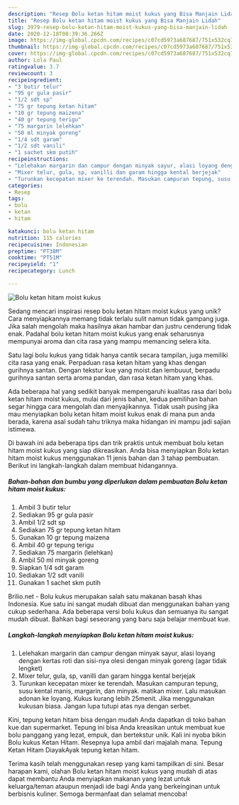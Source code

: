 ```yaml
---
description: "Resep Bolu ketan hitam moist kukus yang Bisa Manjain Lidah"
title: "Resep Bolu ketan hitam moist kukus yang Bisa Manjain Lidah"
slug: 3979-resep-bolu-ketan-hitam-moist-kukus-yang-bisa-manjain-lidah
date: 2020-12-18T08:39:36.266Z
image: https://img-global.cpcdn.com/recipes/c07cd5973a687687/751x532cq70/bolu-ketan-hitam-moist-kukus-foto-resep-utama.jpg
thumbnail: https://img-global.cpcdn.com/recipes/c07cd5973a687687/751x532cq70/bolu-ketan-hitam-moist-kukus-foto-resep-utama.jpg
cover: https://img-global.cpcdn.com/recipes/c07cd5973a687687/751x532cq70/bolu-ketan-hitam-moist-kukus-foto-resep-utama.jpg
author: Lola Paul
ratingvalue: 3.7
reviewcount: 3
recipeingredient:
- "3 butir telur"
- "95 gr gula pasir"
- "1/2 sdt sp"
- "75 gr tepung ketan hitam"
- "10 gr tepung maizena"
- "40 gr tepung terigu"
- "75 margarin lelehkan"
- "50 ml minyak goreng"
- "1/4 sdt garam"
- "1/2 sdt vanili"
- "1 sachet skm putih"
recipeinstructions:
- "Lelehakan margarin dan campur dengan minyak sayur, alasi loyang dengan kertas roti dan sisi-nya olesi dengan minyak goreng (agar tidak lengket)"
- "Mixer telur, gula, sp, vanilli dan garam hingga kental berjejak"
- "Turunkan kecepatan mixer ke terendah. Masukan campuran tepung, susu kental manis, margarin, dan minyak. matikan mixer. Lalu masukan adonan ke loyang. Kukus kurang lebih 25menit. Jika menggunakan kukusan biasa. Jangan lupa tutupi atas nya dengan serbet."
categories:
- Resep
tags:
- bolu
- ketan
- hitam

katakunci: bolu ketan hitam 
nutrition: 115 calories
recipecuisine: Indonesian
preptime: "PT38M"
cooktime: "PT51M"
recipeyield: "1"
recipecategory: Lunch

---
```



![Bolu ketan hitam moist kukus](https://img-global.cpcdn.com/recipes/c07cd5973a687687/751x532cq70/bolu-ketan-hitam-moist-kukus-foto-resep-utama.jpg)

Sedang mencari inspirasi resep bolu ketan hitam moist kukus yang unik? Cara menyiapkannya memang tidak terlalu sulit namun tidak gampang juga. Jika salah mengolah maka hasilnya akan hambar dan justru cenderung tidak enak. Padahal bolu ketan hitam moist kukus yang enak seharusnya mempunyai aroma dan cita rasa yang mampu memancing selera kita.

Satu lagi bolu kukus yang tidak hanya cantik secara tampilan, juga memiliki cita rasa yang enak. Perpaduan rasa ketan hitam yang khas dengan gurihnya santan. Dengan tekstur kue yang moist.dan lembuuut, berpadu gurihnya santan serta aroma pandan, dan rasa ketan hitam yang khas.

Ada beberapa hal yang sedikit banyak mempengaruhi kualitas rasa dari bolu ketan hitam moist kukus, mulai dari jenis bahan, kedua pemilihan bahan segar hingga cara mengolah dan menyajikannya. Tidak usah pusing jika mau menyiapkan bolu ketan hitam moist kukus enak di mana pun anda berada, karena asal sudah tahu triknya maka hidangan ini mampu jadi sajian istimewa.


Di bawah ini ada beberapa tips dan trik praktis untuk membuat bolu ketan hitam moist kukus yang siap dikreasikan. Anda bisa menyiapkan Bolu ketan hitam moist kukus menggunakan 11 jenis bahan dan 3 tahap pembuatan. Berikut ini langkah-langkah dalam membuat hidangannya.

<!--inarticleads1-->

##### Bahan-bahan dan bumbu yang diperlukan dalam pembuatan Bolu ketan hitam moist kukus:

1. Ambil 3 butir telur
1. Sediakan 95 gr gula pasir
1. Ambil 1/2 sdt sp
1. Sediakan 75 gr tepung ketan hitam
1. Gunakan 10 gr tepung maizena
1. Ambil 40 gr tepung terigu
1. Sediakan 75 margarin (lelehkan)
1. Ambil 50 ml minyak goreng
1. Siapkan 1/4 sdt garam
1. Sediakan 1/2 sdt vanili
1. Gunakan 1 sachet skm putih


Brilio.net - Bolu kukus merupakan salah satu makanan basah khas Indonesia. Kue satu ini sangat mudah dibuat dan menggunakan bahan yang cukup sederhana. Ada beberapa versi bolu kukus dan semuanya itu sangat mudah dibuat. Bahkan bagi seseorang yang baru saja belajar membuat kue. 

<!--inarticleads2-->

##### Langkah-langkah menyiapkan Bolu ketan hitam moist kukus:

1. Lelehakan margarin dan campur dengan minyak sayur, alasi loyang dengan kertas roti dan sisi-nya olesi dengan minyak goreng (agar tidak lengket)
1. Mixer telur, gula, sp, vanilli dan garam hingga kental berjejak
1. Turunkan kecepatan mixer ke terendah. Masukan campuran tepung, susu kental manis, margarin, dan minyak. matikan mixer. Lalu masukan adonan ke loyang. Kukus kurang lebih 25menit. Jika menggunakan kukusan biasa. Jangan lupa tutupi atas nya dengan serbet.


Kini, tepung ketan hitam bisa dengan mudah Anda dapatkan di toko bahan kue dan supermarket. Tepung ini bisa Anda kreasikan untuk membuat kue bolu panggang yang lezat, empuk, dan bertekstur unik. Kali ini nyoba bikin Bolu kukus Ketan Hitam. Resepnya lupa ambil dari majalah mana. Tepung Ketan Hitam DiayakAyak tepung ketan hitam. 

Terima kasih telah menggunakan resep yang kami tampilkan di sini. Besar harapan kami, olahan Bolu ketan hitam moist kukus yang mudah di atas dapat membantu Anda menyiapkan makanan yang lezat untuk keluarga/teman ataupun menjadi ide bagi Anda yang berkeinginan untuk berbisnis kuliner. Semoga bermanfaat dan selamat mencoba!

